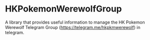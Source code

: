# HKPokemonWerewolfGroup
A library that provides useful information to manage the HK Pokemon Werewolf Telegram Group (https://telegram.me/hkpkmwerewolf) in telegram. 

